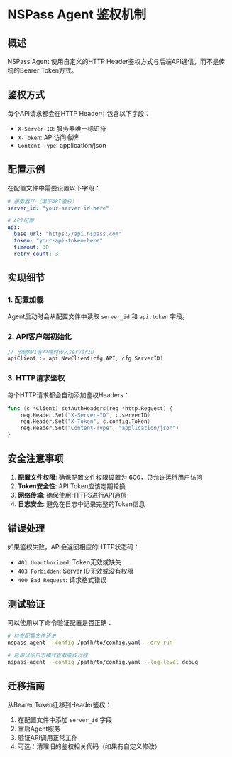 # NSPass Agent 鉴权机制

## 概述

NSPass Agent 使用自定义的HTTP Header鉴权方式与后端API通信，而不是传统的Bearer Token方式。

## 鉴权方式

每个API请求都会在HTTP Header中包含以下字段：

- `X-Server-ID`: 服务器唯一标识符
- `X-Token`: API访问令牌
- `Content-Type`: application/json

## 配置示例

在配置文件中需要设置以下字段：

```yaml
# 服务器ID（用于API鉴权）
server_id: "your-server-id-here"

# API配置
api:
  base_url: "https://api.nspass.com"
  token: "your-api-token-here"
  timeout: 30
  retry_count: 3
```

## 实现细节

### 1. 配置加载

Agent启动时会从配置文件中读取 `server_id` 和 `api.token` 字段。

### 2. API客户端初始化

```go
// 创建API客户端时传入serverID
apiClient := api.NewClient(cfg.API, cfg.ServerID)
```

### 3. HTTP请求鉴权

每个HTTP请求都会自动添加鉴权Headers：

```go
func (c *Client) setAuthHeaders(req *http.Request) {
    req.Header.Set("X-Server-ID", c.serverID)
    req.Header.Set("X-Token", c.config.Token)
    req.Header.Set("Content-Type", "application/json")
}
```

## 安全注意事项

1. **配置文件权限**: 确保配置文件权限设置为 600，只允许运行用户访问
2. **Token安全性**: API Token应该定期轮换
3. **网络传输**: 确保使用HTTPS进行API通信
4. **日志安全**: 避免在日志中记录完整的Token信息

## 错误处理

如果鉴权失败，API会返回相应的HTTP状态码：

- `401 Unauthorized`: Token无效或缺失
- `403 Forbidden`: Server ID无效或没有权限
- `400 Bad Request`: 请求格式错误

## 测试验证

可以使用以下命令验证配置是否正确：

```bash
# 检查配置文件语法
nspass-agent --config /path/to/config.yaml --dry-run

# 启用详细日志模式查看鉴权过程
nspass-agent --config /path/to/config.yaml --log-level debug
```

## 迁移指南

从Bearer Token迁移到Header鉴权：

1. 在配置文件中添加 `server_id` 字段
2. 重启Agent服务
3. 验证API调用正常工作
4. 可选：清理旧的鉴权相关代码（如果有自定义修改） 